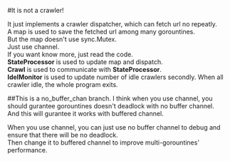 #It is not a crawler!

It just implements a crawler dispatcher, which can fetch url no repeatly.  
A map is used to save the fetched url among many gorountines.  
But the map doesn't use sync.Mutex.  
Just use channel.  
If you want know more, just read the code.  
__StateProcessor__ is used to update map and dispatch.  
__Crawl__ is used to communicate with __StateProcessor__.   
__IdelMonitor__ is used to update number of idle crawlers secondly. When all crawler idle, the whole program exits.  

##This is a no_buffer_chan branch.
I think when you use channel, you should gurantee gorountines doesn't deadlock with no buffer channel.  
And this will gurantee it works with buffered channel.  

When you use channel, you can just use no buffer channel to debug and ensure that there will be no deadlock.  
Then change it to buffered channel to improve multi-gorountines' performance.     

